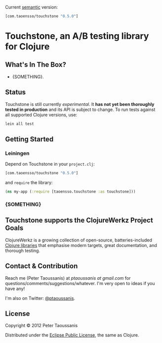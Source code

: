 Current [semantic](http://semver.org/) version:

```clojure
[com.taoensso/touchstone "0.5.0"]
```

# Touchstone, an A/B testing library for Clojure

## What's In The Box?
 * {SOMETHING}.

## Status

Touchstone is still currently *experimental*. It **has not yet been thoroughly tested in production** and its API is subject to change. To run tests against all supported Clojure versions, use:

```bash
lein all test
```
## Getting Started

### Leiningen

Depend on Touchstone in your `project.clj`:

```clojure
[com.taoensso/touchstone "0.5.0"]
```

and `require` the library:

```clojure
(ns my-app (:require [taoensso.touchstone :as touchstone]))
```

### {SOMETHING}

## Touchstone supports the ClojureWerkz Project Goals

ClojureWerkz is a growing collection of open-source, batteries-included [Clojure libraries](http://clojurewerkz.org/) that emphasise modern targets, great documentation, and thorough testing.

## Contact & Contribution

Reach me (Peter Taoussanis) at *ptaoussanis at gmail.com* for questions/comments/suggestions/whatever. I'm very open to ideas if you have any!

I'm also on Twitter: [@ptaoussanis](https://twitter.com/#!/ptaoussanis).

## License

Copyright &copy; 2012 Peter Taoussanis

Distributed under the [Eclipse Public License](http://www.eclipse.org/legal/epl-v10.html), the same as Clojure.